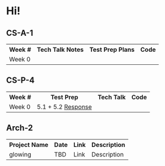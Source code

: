 # Hi!

## CS-A-1

<table>
    <tr>
        <th>Week #</th>
        <th>Tech Talk Notes</th>
        <th>Test Prep Plans</th>
        <th>Code</th>
    </tr>
    <tr>
        <td>Week 0</td>
        <td></td>
        <td></td>
        <td></td>
    </tr>
</table>

## CS-P-4

<table>
    <tr>
        <th>Week #</th>
        <th>Test Prep</th>
        <th>Tech Talk</th>
        <th>Code</th>
    </tr>
    <tr>
        <td>Week 0</td>
        <td>5.1 + 5.2
            <a href="test_prep_0.md">Response</a>
        </td>
        <td></td>
        <td></td>
    </tr>
</table>

## Arch-2

<table>
    <tr>
        <th>Project Name</th>
        <th>Date</th>
        <th>Link</th>
        <th>Description</th>
    </tr>
    <tr>
        <td>glowing</td>
        <td>TBD</td>
        <td>Link</td>
        <td>Description</td>
    </tr>
</table>